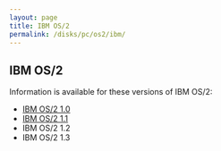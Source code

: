```yaml
---
layout: page
title: IBM OS/2
permalink: /disks/pc/os2/ibm/
---
```


IBM OS/2
---

Information is available for these versions of IBM OS/2:

* [IBM OS/2 1.0](1.0/)
* [IBM OS/2 1.1](1.1/)
* IBM OS/2 1.2
* IBM OS/2 1.3
